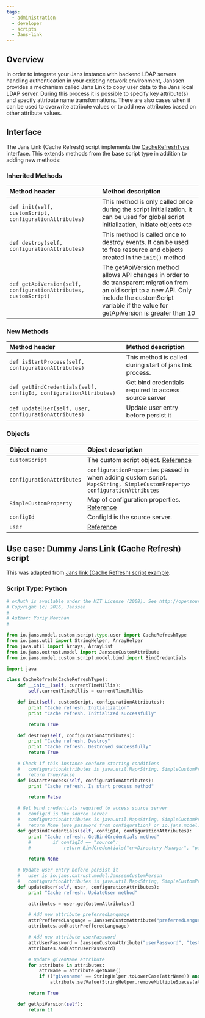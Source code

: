 ```yaml
---
tags:
  - administration
  - developer
  - scripts
  - Jans-link
---
```


## Overview

In order to integrate your Jans instance with backend LDAP servers handling authentication in your existing network environment, Janssen provides a mechanism called Jans Link to copy user data to the Jans local LDAP server. During this process it is possible to specify key attribute(s) and specify attribute name transformations. There are also cases when it can be used to overwrite attribute values or to add new attributes based on other attribute values.

## Interface
The Jans Link (Cache Refresh) script implements the [CacheRefreshType](https://github.com/JanssenProject/jans/blob/main/jans-core/script/src/main/java/io/jans/model/custom/script/type/user/CacheRefreshType.java) interface. This extends methods from the base script type in addition to adding new methods:

### Inherited Methods

| Method header | Method description |
|:-----|:------|
| `def init(self, customScript, configurationAttributes)` | This method is only called once during the script initialization. It can be used for global script initialization, initiate objects etc |
| `def destroy(self, configurationAttributes)` | This method is called once to destroy events. It can be used to free resource and objects created in the `init()` method |
| `def getApiVersion(self, configurationAttributes, customScript)` | The getApiVersion method allows API changes in order to do transparent migration from an old script to a new API. Only include the customScript variable if the value for getApiVersion is greater than 10 |

### New Methods

| Method header                                                       | Method description                                       |
|:--------------------------------------------------------------------|:---------------------------------------------------------|
| `def isStartProcess(self, configurationAttributes)`               | This method is called during start of jans link process. |
| `def getBindCredentials(self, configId, configurationAttributes)` | Get bind credentials required to access source server    |
| `def updateUser(self, user, configurationAttributes)`   | Update user entry before persist it    |

### Objects
| Object name | Object description                                                                                                                                                           |
|:-----|:-----------------------------------------------------------------------------------------------------------------------------------------------------------------------------|
|`customScript`| The custom script object. [Reference](https://github.com/JanssenProject/jans/blob/main/jans-core/script/src/main/java/io/jans/model/custom/script/model/CustomScript.java)   |
|`configurationAttributes`| `configurationProperties` passed in when adding custom script. `Map<String, SimpleCustomProperty> configurationAttributes`                                                   |
|`SimpleCustomProperty`| Map of configuration properties. [Reference](https://github.com/JanssenProject/jans/blob/main/jans-core/util/src/main/java/io/jans/model/SimpleCustomProperty.java)          |
|`configId`| ConfigId is the source server.                                                                                                                                               |
|`user`| [Reference](https://github.com/JanssenProject/jans/blob/main/jans-link/model/src/main/java/io/jans/link/model/GluuCustomPerson.java) |

## Use case: Dummy Jans Link (Cache Refresh) script

This was adapted from [Jans link (Cache Refresh) script example](https://github.com/JanssenProject/jans/blob/main/docs/script-catalog/cache_refresh/sample-script/SampleScript.py).

### Script Type: Python

```python
# oxAuth is available under the MIT License (2008). See http://opensource.org/licenses/MIT for full text.
# Copyright (c) 2016, Janssen
#
# Author: Yuriy Movchan
#

from io.jans.model.custom.script.type.user import CacheRefreshType
from io.jans.util import StringHelper, ArrayHelper
from java.util import Arrays, ArrayList
from io.jans.oxtrust.model import JanssenCustomAttribute
from io.jans.model.custom.script.model.bind import BindCredentials

import java

class CacheRefresh(CacheRefreshType):
    def __init__(self, currentTimeMillis):
        self.currentTimeMillis = currentTimeMillis

    def init(self, customScript, configurationAttributes):
        print "Cache refresh. Initialization"
        print "Cache refresh. Initialized successfully"

        return True

    def destroy(self, configurationAttributes):
        print "Cache refresh. Destroy"
        print "Cache refresh. Destroyed successfully"
        return True

    # Check if this instance conform starting conditions 
    #   configurationAttributes is java.util.Map<String, SimpleCustomProperty>
    #   return True/False
    def isStartProcess(self, configurationAttributes):
        print "Cache refresh. Is start process method"

        return False

    # Get bind credentials required to access source server 
    #   configId is the source server
    #   configurationAttributes is java.util.Map<String, SimpleCustomProperty>
    #   return None (use password from configuration) or io.jans.model.custom.script.model.bind.BindCredentials
    def getBindCredentials(self, configId, configurationAttributes):
        print "Cache refresh. GetBindCredentials method"
        #        if configId == "source":
        #            return BindCredentials("cn=Directory Manager", "password")

        return None

    # Update user entry before persist it
    #   user is io.jans.oxtrust.model.JanssenCustomPerson
    #   configurationAttributes is java.util.Map<String, SimpleCustomProperty>
    def updateUser(self, user, configurationAttributes):
        print "Cache refresh. UpdateUser method"

        attributes = user.getCustomAttributes()

        # Add new attribute preferredLanguage
        attrPrefferedLanguage = JanssenCustomAttribute("preferredLanguage", "en-us")
        attributes.add(attrPrefferedLanguage)

        # Add new attribute userPassword
        attrUserPassword = JanssenCustomAttribute("userPassword", "test")
        attributes.add(attrUserPassword)

        # Update givenName attribute
        for attribute in attributes:
            attrName = attribute.getName()
            if (("givenname" == StringHelper.toLowerCase(attrName)) and StringHelper.isNotEmpty(attribute.getValue())):
                attribute.setValue(StringHelper.removeMultipleSpaces(attribute.getValue()) + " (updated)")

        return True

    def getApiVersion(self):
        return 11
```
